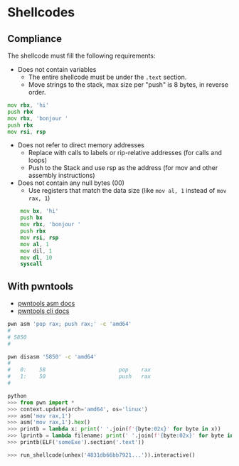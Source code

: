 # Shellcodes

## Compliance 
The shellcode must fill the following requirements:
- Does not contain variables
  - The entire shellcode must be under the `.text` section. 
  - Move strings to the stack, max size per "push" is 8 bytes, in reverse order.
```asm
mov rbx, 'hi'
push rbx
mov rbx, 'bonjour '
push rbx
mov rsi, rsp
```
- Does not refer to direct memory addresses
  - Replace with calls to labels or rip-relative addresses (for calls and loops)
  - Push to the Stack and use rsp as the address (for mov and other assembly instructions)
- Does not contain any null bytes (00)
  - Use registers that match the data size (like `mov al, 1` instead of `mov rax, 1`)
```asm
    mov bx, 'hi'
    push bx
    mov rbx, 'bonjour '
    push rbx
    mov rsi, rsp
    mov al, 1
    mov dil, 1
    mov dl, 10
    syscall
```

## With pwntools
- [pwntools asm docs](https://docs.pwntools.com/en/stable/asm.html)
- [pwntools cli docs](https://docs.pwntools.com/en/stable/commandline.html)

```bash
pwn asm 'pop rax; push rax;' -c 'amd64'
#
# 5850
#

pwn disasm '5850' -c 'amd64'
#
#   0:    58                       pop    rax
#   1:    50                       push   rax
#
```

```python
python
>>> from pwn import *
>>> context.update(arch='amd64', os='linux')
>>> asm('mov rax,1')
>>> asm('mov rax,1').hex()
>>> printb = lambda x: print(' '.join(f'{byte:02x}' for byte in x))
>>> lprintb = lambda filename: print(' '.join(f'{byte:02x}' for byte in ELF(filename).section('.text')))
>>> printb(ELF('someExe').section('.text'))

>>> run_shellcode(unhex('4831db66bb7921...')).interactive()
```

